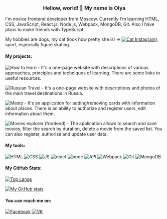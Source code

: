 <h3 align=center>Hellow, world! 👋 My name is Olya</h3>

I'm novice frontend developer from Moscow.
Currently I'm learning HTML, CSS, JavaScript, React.js, Node.js, Webpack, MongoDB, Git. Also I have plans to make friends with TypeScript.

My hobbies are dogs, my cat (look how pretty she is! -> [![Cat Instagram](https://img.icons8.com/metro/18/000000/instagram-new.png)](https://instagram.com/naomik_official?utm_medium=copy_link)), sport, especially figure skating.

#### My projects:

![How to learn](https://github.com/olboris/how-to-learn) - It's a one-page website with descriptions of various approaches, principles and techniques of learning. There are some links to useful resources.

![Russian Travel](https://github.com/olboris/russian-travel) - It's a one-page website with descriptions and photos of the main travel destinations in Russia.

![Mesto](https://github.com/olboris/react-mesto-api-full) - It's an application for adding/removing cards with information about places. There is an ability to authorize and register users, edit information about them. 

![Movies explorer (frontend)](https://github.com/olboris/movies-explorer-frontend) - The application allows to search and save movies, filter the search by duration, delete a movie from the saved list. You can also register, authorize and update user data. 

#### My tools:
![HTML](https://img.icons8.com/nolan/48/html-filetype.png)
![CSS](https://img.icons8.com/nolan/48/css-filetype.png)
![JS](https://img.icons8.com/nolan/48/js.png)
![react](https://img.icons8.com/nolan/48/react-native.png)
![node](https://img.icons8.com/windows/48/000000/nodejs.png)
![API](https://img.icons8.com/nolan/48/api.png)
![Webpack](https://img.icons8.com/wired/48/000000/webpack.png)
![Git](https://img.icons8.com/nolan/48/github.png)
![MongoDB](https://img.icons8.com/color/48/000000/mongodb.png)

#### My GitHub Stats:
[![Top Langs](https://github-readme-stats.vercel.app/api/top-langs/?username=olboris&layout=compact&card_width=445px)](https://github.com/anuraghazra/github-readme-stats)

[![My GitHub stats](https://github-readme-stats.vercel.app/api?username=olboris&card_width=450px)](https://github.com/anuraghazra/github-readme-stats)

#### You can reach me on:
[![Facebook](https://img.icons8.com/nolan/48/facebook-new.png)](https://www.facebook.com/profile.php?id=100069726676131)
[![VK](https://img.icons8.com/nolan/48/vk-circled.png)](https://vk.com/id6088916)
